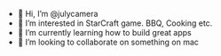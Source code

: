 - 👋 Hi, I’m @julycamera
- 👀 I’m interested in StarCraft game. BBQ, Cooking etc.
- 🌱 I’m currently learning how to build great apps
- 💞️ I’m looking to collaborate on something on mac

<!---
julycamera/julycamera is a ✨ special ✨ repository because its `README.md` (this file) appears on your GitHub profile.
You can click the Preview link to take a look at your changes.
--->
